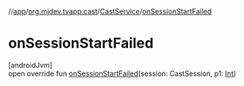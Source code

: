 //[app](../../../index.md)/[org.mjdev.tvapp.cast](../index.md)/[CastService](index.md)/[onSessionStartFailed](on-session-start-failed.md)

# onSessionStartFailed

[androidJvm]\
open override fun [onSessionStartFailed](on-session-start-failed.md)(session: CastSession, p1: [Int](https://kotlinlang.org/api/latest/jvm/stdlib/kotlin/-int/index.html))
